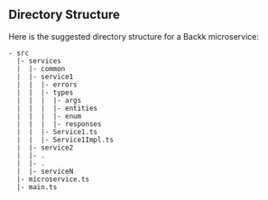 ## Directory Structure

Here is the suggested directory structure for a Backk microservice:

```
- src
  |- services
  |  |- common
  |  |- service1
  |  |  |- errors
  |  |  |- types
  |  |  |  |- args
  |  |  |  |- entities 
  |  |  |  |- enum
  |  |  |  |- responses
  |  |  |- Service1.ts
  |  |  |- Service1Impl.ts
  |  |- service2
  |  |- .
  |  |- .
  |  |- serviceN
  |- microservice.ts
  |- main.ts
```
